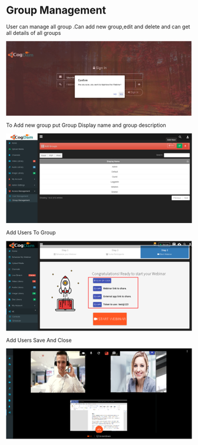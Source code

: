 # Group Management

User can manage all group .Can add new group,edit and delete and can get all details of all groups

![](../.gitbook/assets/image%20%28137%29.png)

To Add new group put Group Display name and group description

![](../.gitbook/assets/image%20%28180%29.png)

Add Users To Group

![](../.gitbook/assets/image%20%28199%29.png)

Add Users Save And Close

![](../.gitbook/assets/image%20%2891%29.png)

